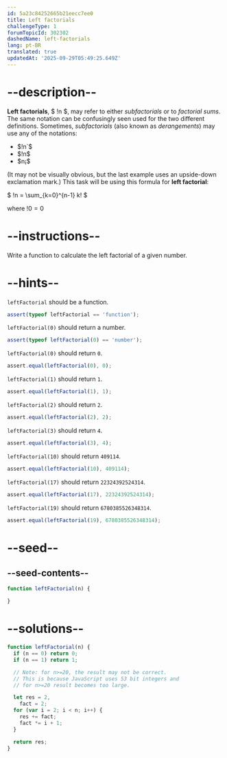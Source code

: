 ```yaml
---
id: 5a23c84252665b21eecc7ee0
title: Left factorials
challengeType: 1
forumTopicId: 302302
dashedName: left-factorials
lang: pt-BR
translated: true
updatedAt: '2025-09-29T05:49:25.649Z'
---
```


# --description--

**Left factorials**, $ !n $, may refer to either *subfactorials* or to *factorial sums*. The same notation can be confusingly seen used for the two different definitions. Sometimes, *subfactorials* (also known as *derangements*) may use any of the notations:

<ul>
  <li>$!n`$</li>
  <li>$!n$</li>
  <li>$n¡$</li>
</ul>

(It may not be visually obvious, but the last example uses an upside-down exclamation mark.) This task will be using this formula for **left factorial**:

$ !n = \\sum\_{k=0}^{n-1} k! $

where $!0 = 0$

# --instructions--

Write a function to calculate the left factorial of a given number.

# --hints--

`leftFactorial` should be a function.

```js
assert(typeof leftFactorial == 'function');
```

`leftFactorial(0)` should return a number.

```js
assert(typeof leftFactorial(0) == 'number');
```

`leftFactorial(0)` should return `0`.

```js
assert.equal(leftFactorial(0), 0);
```

`leftFactorial(1)` should return `1`.

```js
assert.equal(leftFactorial(1), 1);
```

`leftFactorial(2)` should return `2`.

```js
assert.equal(leftFactorial(2), 2);
```

`leftFactorial(3)` should return `4`.

```js
assert.equal(leftFactorial(3), 4);
```

`leftFactorial(10)` should return `409114`.

```js
assert.equal(leftFactorial(10), 409114);
```

`leftFactorial(17)` should return `22324392524314`.

```js
assert.equal(leftFactorial(17), 22324392524314);
```

`leftFactorial(19)` should return `6780385526348314`.

```js
assert.equal(leftFactorial(19), 6780385526348314);
```

# --seed--

## --seed-contents--

```js
function leftFactorial(n) {

}
```

# --solutions--

```js
function leftFactorial(n) {
  if (n == 0) return 0;
  if (n == 1) return 1;

  // Note: for n>=20, the result may not be correct.
  // This is because JavaScript uses 53 bit integers and
  // for n>=20 result becomes too large.

  let res = 2,
    fact = 2;
  for (var i = 2; i < n; i++) {
    res += fact;
    fact *= i + 1;
  }

  return res;
}
```

